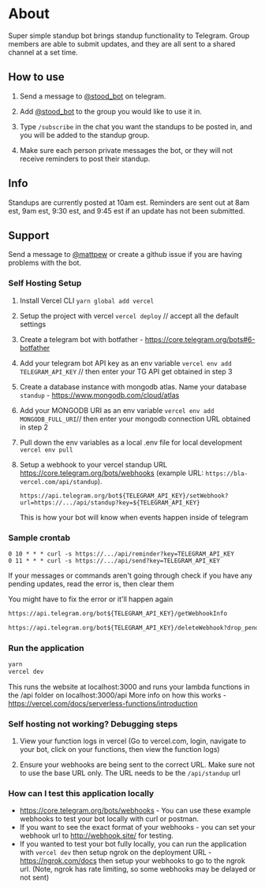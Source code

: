 # About

Super simple standup bot brings standup functionality to Telegram. Group members are able to submit updates, and they are all sent to a shared channel at a set time.

## How to use

1. Send a message to [@stood_bot](https://t.me/stood_bot) on telegram.

2. Add [@stood_bot](https://t.me/stood_bot) to the group you would like to use it in.
3. Type `/subscribe` in the chat you want the standups to be posted in, and you will be added to the standup group.
4. Make sure each person private messages the bot, or they will not receive reminders to post their standup.

## Info

Standups are currently posted at 10am est.
Reminders are sent out at 8am est, 9am est, 9:30 est, and 9:45 est if an update has not been submitted.

## Support

Send a message to [@mattpew](https://t.me/mattpew) or create a github issue if you are having problems with the bot.

### Self Hosting Setup

1. Install Vercel CLI
```yarn global add vercel```

2. Setup the project with vercel
`vercel deploy` // accept all the default settings

3. Create a telegram bot with botfather - <https://core.telegram.org/bots#6-botfather>

4. Add your telegram bot API key as an env variable
`vercel env add TELEGRAM_API_KEY` // then enter your TG API get obtained in step 3

5. Create a database instance with mongodb atlas. Name your database `standup` - <https://www.mongodb.com/cloud/atlas>

6. Add your MONGODB URI as an env variable
`vercel env add MONGODB_FULL_URI`// then enter your mongodb connection URL obtained in step 2

7. Pull down the env variables as a local .env file for local development
`vercel env pull`

8. Setup a webhook to your vercel standup URL <https://core.telegram.org/bots/webhooks> (example URL: `https://bla-vercel.com/api/standup`).
   
   `https://api.telegram.org/bot${TELEGRAM_API_KEY}/setWebhook?url=https://.../api/standup?key=${TELEGRAM_API_KEY}`
   
   This is how your bot will know when events happen inside of telegram

### Sample crontab

```crontab
0 10 * * * curl -s https://.../api/reminder?key=TELEGRAM_API_KEY
0 11 * * * curl -s https://.../api/send?key=TELEGRAM_API_KEY
```

If your messages or commands aren't going through check if you have any pending updates, read the error is, then clear them

You might have to fix the error or it'll happen again

```md
https://api.telegram.org/bot${TELEGRAM_API_KEY}/getWebhookInfo

https://api.telegram.org/bot${TELEGRAM_API_KEY}/deleteWebhook?drop_pending_updates=true
```

### Run the application

```bash
yarn
vercel dev
```

This runs the website at localhost:3000 and runs your lambda functions in the /api folder on localhost:3000/api
More info on how this works - <https://vercel.com/docs/serverless-functions/introduction>

### Self hosting not working? Debugging steps

1. View your function logs in vercel
(Go to vercel.com, login, navigate to your bot, click on your functions, then view the function logs)

2. Ensure your webhooks are being sent to the correct URL. Make sure not to use the base URL only. The URL needs to be the `/api/standup` url

### How can I test this application locally

* <https://core.telegram.org/bots/webhooks> - You can use these example webhooks to test your bot locally with curl or postman.
* If you want to see the exact format of your webhooks - you can set your webhook url to <http://webhook.site/> for testing.
* If you wanted to test your bot fully locally, you can run the application with `vercel dev` then setup ngrok on the deployment URL - <https://ngrok.com/docs> then setup your webhooks to go to the ngrok url. (Note, ngrok has rate limiting, so some webhooks may be delayed or not sent)
